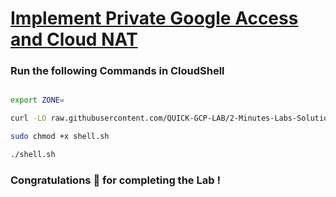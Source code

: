 # [Implement Private Google Access and Cloud NAT](https://www.cloudskillsboost.google/paths/11/course_templates/50/labs/485523)


### Run the following Commands in CloudShell
``` bash 

export ZONE=

curl -LO raw.githubusercontent.com/QUICK-GCP-LAB/2-Minutes-Labs-Solutions/main/Implement%20Private%20Google%20Access%20and%20Cloud%20NAT/shell.sh

sudo chmod +x shell.sh

./shell.sh

```

### Congratulations 🎉 for completing the Lab !